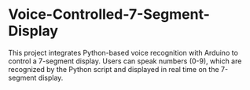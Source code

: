 # Voice-Controlled-7-Segment-Display
This project integrates Python-based voice recognition with Arduino to control a 7-segment display. Users can speak numbers (0-9), which are recognized by the Python script and displayed in real time on the 7-segment display.
